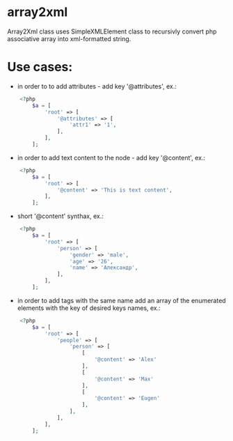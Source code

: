 array2xml
=========

Array2Xml class uses SimpleXMLElement class to recursivly convert php associative array into xml-formatted string.

Use cases:
==========
 * in order to to add attributes - add key '@attributes', ex.:
```php
 	<?php
 		$a = [
 			'root' => [
 				'@attributes' => [
 					'attr1' => '1',
 				],
 			],
 		];
```

 * in order to add text content to the node - add key '@content', ex.:
```php
 	<?php
 		$a = [
 			'root' => [
 				'@content' => 'This is text content',
 			],
 		];
```

 * short '@content' synthax, ex.:
```php
 	<?php
		$a = [
		    'root' => [
		        'person' => [
		            'gender' => 'male',
		            'age' => '26',
		            'name' => 'Александр',
		        ],
		    ],
		];
```

 * in order to add tags with the same name add an array of the enumerated elements with the key of desired keys names, ex.:
```php
 	<?php
 		$a = [
 			'root' => [
 				'people' => [
 					'person' => [
 						[
 							'@content' => 'Alex'
 						],
 						[
 							'@content' => 'Max'
 						],
 						[
 							'@content' => 'Eugen'
 						],
 					],
 				],
 			],
 		];
```
